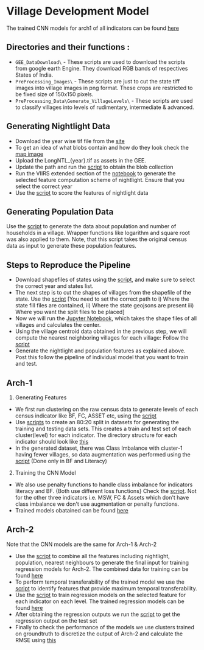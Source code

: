 # Village Development Model

The trained CNN models for arch1 of all indicators can be found [here](https://drive.google.com/drive/folders/1eTUKyMq1z0dGoJaJ-BS80Q80T5Ucsrgq?usp=sharing)
  
## Directories and their functions : 
  * ```GEE_DataDownload\``` - These scripts are used to download the scripts from google earth Engine. They download RGB bands of respectives States of India.
  * ```PreProcessing_Images\``` - These scripts are just to cut the state tiff images into village images in png format. These crops are restricted to be fixed size of 150x150 pixels.
  * ```PreProcessing_Data\Generate_VillageLevels\``` - These scripts are used to classify villages into levels of rudimentary, intermediate & advanced.

## Generating Nightlight Data
  * Download the year wise tif file from the [site](https://doi.org/10.7910/DVN/YGIVCD)
  * To get an idea of what blobs contain and how do they look check the [map image](PreProcessing_Data/Nightlight%20Generation/Visualisation_Blob.png) 
  * Upload the LongNTL_{year}.tif as assets in the GEE.
  * Update the path and run the [script](PreProcessing_Data/Nightlight%20Generation/viirs_series_extended.js) to obtain the blob collection
  *  Run the VIIRS extended section of the [notebook](PreProcessing_Data/Nightlight%20Generation/Get_blob_details(Generate%20NTL%20Features).ipynb) to generate the selected feature computation scheme of nightlight. Ensure that you select the correct year
  *  Use the [script](PreProcessing_Data/Nightlight%20Generation/nightlight_scoring_schemes.ipynb) to score the features of nightlight data

## Generating Population Data
  Use the [script](PreProcessing_Data/make_population.ipynb) to generate the data about population and number of households in a village. Wrapper functions like logarithm and square root was also applied to them. Note, that this script takes the original census data as input to generate these population features. 

## Steps to Reproduce the Pipeline
  * Download shapefiles of states using the [script](GEE_DataDownload/Download_state_landsat7_2001.js), and make sure to select the correct year and states list.
  * The next step is to cut the shapes of villages from the shapefile of the state. Use the [script](PreProcessing_Images/cutVillage.sh) [You need to set the correct path to i) Where the state fill files are contained, ii) Where the state geojsons are present iii) Where you want the split files to be placed]
  * Now we will run the [Jupyter Notebook](PreProcessing_Data/Final_generate_village_centroids.ipynb), which takes the shape files of all villages and calculates the center.
  * Using the village centroid data obtained in the previous step, we will compute the nearest neighboring villages for each village: Follow the [script](PreProcessing_Data/find_out_nearest_neighbours_logic.ipynb)
  * Generate the nightlight and population features as explained above.  
  Post this follow the pipeline of individual model that you want to train and test.

## Arch-1
1. Generating Features
- We first run clustering on the raw census data to generate levels of each census indicator like BF, FC, ASSET etc, using the [script](Arch1/Get_unoutliered_labels_indicators_for_district.ipynb)
- Use [scripts](Arch1/dataset_maker.py) to create an 80:20 split in datasets for generating the training and testing data sets. This creates a train and test set of each cluster(level) for each indicator. The directory structure for each indicator should look like [this](Arch1/directory_structure.png)
- In the generated dataset, there was Class Imbalance with cluster-1 having fewer villages, so data augmentation was performed using the [script](Arch1/dataaugment_literacy.py) (Done only in BF and Literacy)
2. Training the CNN Model
- We also use penalty functions to handle class imbalance for indicators literacy and BF. {Both use different loss functions} Check the [script](Arch1/train_model_weight_balance_new_literacy.py). Not for the other three indicators i.e. MSW, FC & Assets which don't have class imbalance we don't use augmentation or penalty functions.
- Trained models obatained can be found [here](https://drive.google.com/drive/folders/1eTUKyMq1z0dGoJaJ-BS80Q80T5Ucsrgq?usp=sharing)

## Arch-2
Note that the CNN models are the same for Arch-1 & Arch-2
- Use the [script](Arch2/Combining_nightlight_and_pop.ipynb) to combine all the features including nightlight, population, nearest neighbours to generate the final input for training regression models for Arch-2. The combined data for training can be found [here](https://drive.google.com/drive/folders/1LrTGcCuCWEnaKl4f9wII0Cobb-DxeSr4)
- To perform temporal transferability of the trained model we use the [script](Arch2/Common_Indicators_Classification_2011.ipynb) to identify features that provide maximum temporal transferability.
- Use the [script](Arch2/Copy_arch3_regression_grid_search.ipynb) to train regression models on the selected feature for each indicator on each level. The trained regression models can be found [here](https://drive.google.com/drive/folders/1Wf_L2ZgYdpBnvazuvz5Au5Zk4ITtzI6X?usp=sharing)
- After obtaining the regression outputs we run the [script](Arch2/Household_Indicators_Predictions.ipynb) to get the regression output on the test set
- Finally to check the performance of the models we use clusters trained on groundtruth to discretize the output of Arch-2 and calculate the RMSE using [this](Arch2/Copy_of_Classification_Performance_Arch_2.ipynb)